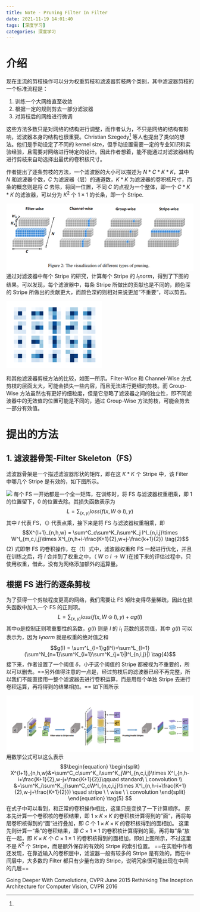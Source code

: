```yaml
---
title: Note - Pruning Filter In Filter
date: 2021-11-19 14:01:40
tags: [深度学习]
categories: 深度学习
---
```


# 介绍
现在主流的剪枝操作可以分为权重剪枝和滤波器剪枝两个类别，其中滤波器剪枝的一个标准流程是：
1. 训练一个大网络直至收敛
2. 根据一定的规则剪去一部分滤波器
3. 对剪枝后的网络进行微调

这些方法多数只是对网络的结构进行调整，而作者认为，不只是网络的结构有影响，滤波器本身的结构也很重要。Christian Szegedy[^ChristianSzegedy] 等人也提出了类似的想法。他们是手动设定了不同的 kernel size，但手动设置需要一定的专业知识和实验经验，且需要对网络进行特定的设计。因此作者想着，能不能通过对滤波器结构进行剪枝来自动选择出最优的卷积核尺寸。

作者提出了逐条剪枝的方法，一个滤波器的大小可以描述为 $N*C*K*K$，其中 $N$ 和滤波器个数，$C$ 为滤波器（层）的通道数，$K*K$ 为滤波器的卷积核尺寸，而条的概念则是将 $C$ 去除，将同一位置，不同 $C$ 的点视为一个整体，即一个 $C*K*K$ 的滤波器，可以分为 $K^2$ 个 $1\times 1$ 的长条，即一个 Stripe.

![](/img/论文笔记/Pasted_image_20211127111518.png)
通过对滤波器中每个 Stripe 的研究，计算每个 Stripe 的 $l_1 norm$，得到了下图的结果。可以发现，每个滤波器中，每条 Stripe 所做出的贡献也是不同的，颜色深的 Stripe 所做出的贡献更大，而颜色深的则相对来说更加”不重要“，可以剪去。

![](/img/论文笔记/Pasted_image_20211127111021.png)

和其他滤波器剪枝方法的比较，如图一所示。Filter-Wise 和 Channel-Wise 方式剪枝的层面太大，可能会损失一些内容，而且无法进行更细的剪枝。而 Group-Wise 方法虽然也有更好的细粒度，但是它忽略了滤波器之间的独立性，即不同滤波器中的无效值的位置可能是不同的，通过 Group-Wise 方法剪枝，可能会剪去一部分有效值。

# 提出的方法
## 1. 滤波器骨架-Filter Skeleton（FS）
滤波器骨架是一个描述滤波器形状的矩阵，即在这 $K*K$ 个 Stripe 中，该 Filter 中哪几个 Stripe 是有效的，如下图所示。

![](/img/论文笔记/[Pasted_image_20211127115139.png)
每个 FS 一开始都是一个全一矩阵，在训练时，将 FS 与滤波器权重相乘，即 1 的位置留下，0 的位置去除。其损失函数表示为
$$L = \sum_{(x,y)}loss(f(x,W\odot I),y) \tag{1}$$
其中 $I$ 代表 FS，$\odot$ 代表点乘，接下来是将 FS 与滤波器权重相乘，即
$$X^{l+1}_{n,h,w} = \sum^C_c\sum^K_i\sum^K_j I^l_{n,i,j}\times W^l_{m,c,i,j}\times X^l_{n,h+i-\frac{K+1}{2},w+j-\frac{k+1}{2}} \tag{2}$$
(2) 式即带 FS 的卷积操作，在（1）式中，滤波器权重和 FS 一起进行优化，并且在训练之后，将 $I$ 合并到了权重之中，（ $W\odot I \to W$ )在接下来的评估过程中，只使用权重，借此，没有为网络添加额外的运算量。

## 根据 FS 进行的逐条剪枝
为了获得一个剪枝程度更高的网络，我们需要让 FS 矩阵变得尽量稀疏，因此在损失函数中加入一个 FS 的正则项。
$$L = \sum_{(x,y)}loss(f(x,W\odot I),y)+\alpha g(I) \tag{3}$$
其中α是控制正则项重要性的系数，$g(I)$ 则是 $I$ 的 $l_1$ 范数的惩罚值，其中 $g(I)$ 可以表示为，因为 $l_1norm$ 就是权重的绝对值之和
$$g(I) = \sum^L_{l=1}g(I^l)=\sum^L_{l=1}(\sum^N_{n=1}\sum^K_{i=1}\sum^K_{j=1}|I^l_{n,i,j}|) \tag{4}$$
接下来，作者设置了一个阈值 $\delta$，小于这个阈值的 Stripe 都被视为不重要的，所以可以删去。==另外值得注意的一点是，经过剪枝后的滤波器已经不再完整，所以我们不能直接用一整个滤波器去进行卷积运算，而是用每个单独 Stripe 去进行卷积运算，再将得到的结果相加。== 如下图所示

![](/img/论文笔记/Pasted_image_20211127142133.png)
用数学公式可以这么表示
$$\begin{equation} \begin{split} X^{l+1}_{n,h,w}&=\sum^C_c\sum^K_i\sum^K_jW^l_{n,c,i,j}\times X^l_{n,h-i+\frac{K+1}{2},w-j+\frac{K+1}{2}}\qquad standard\ \ convolution \\
&=\sum^K_i\sum^K_j(\sum^C_cW^l_{n,c,i,j}\times X^l_{n,h-i+\frac{K+1}{2},w-j+\frac{K+1}{2}}) \quad stripe \ \ wise \ \ convolution
\end{split}
\end{equation}
\tag{5}
$$
在式子中可以看到，和正常的卷积操作相比，这里只是变换了一下计算顺序。
原本先计算一个卷积核的卷积结果，即 $1\times K\times K$ 的卷积核计算得到的”面“，再将每层卷积核得到的“面”进行叠加，即 $C$ 个 $1\times K\times K$ 的卷积核得到的面相加。
这里先则计算一“条”的卷积结果，即 $C\times 1 \times 1$ 的卷积核计算得到的面，再将每”条“放在一起，即 $K\times K$ 个 $C \times 1 \times 1$ 的卷积核得到的面相加，即如上图所示，不过这里不是 $K^2$ 个 Stripe，而是额外保存的有效的 Stripe 的索引位置。
==在实验中作者还发现，在靠近输入的卷积层中，滤波器一般有较多的 Stripe 是有效的，而在中间层中，大多数的 Filter 都只有少量有效的 Stripe，说明冗余很可能出现在中间的几层==


[^ChristianSzegedy]: 
Going Deeper With Convolutions, CVPR June 2015
Rethinking The Inception Architecture for Computer Vision, CVPR 2016